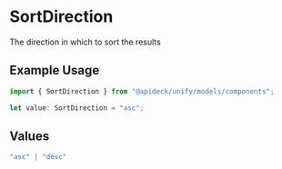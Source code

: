 # SortDirection

The direction in which to sort the results

## Example Usage

```typescript
import { SortDirection } from "@apideck/unify/models/components";

let value: SortDirection = "asc";
```

## Values

```typescript
"asc" | "desc"
```